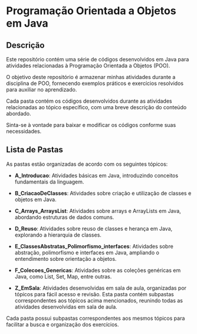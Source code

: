 # Programação Orientada a Objetos em Java

## Descrição

Este repositório contém uma série de códigos desenvolvidos em Java para atividades relacionadas à Programação Orientada a Objetos (POO).

O objetivo deste repositório é armazenar minhas atividades durante a disciplina de POO, fornecendo exemplos práticos e exercícios resolvidos para auxiliar no aprendizado.

Cada pasta contém os códigos desenvolvidos durante as atividades relacionadas ao tópico específico, com uma breve descrição do conteúdo abordado.

Sinta-se à vontade para baixar e modificar os códigos conforme suas necessidades.

## Lista de Pastas

As pastas estão organizadas de acordo com os seguintes tópicos:

- **A_Introducao**: Atividades básicas em Java, introduzindo conceitos fundamentais da linguagem.

- **B_CriacaoDeClasses**: Atividades sobre criação e utilização de classes e objetos em Java.

- **C_Arrays_ArraysList**: Atividades sobre arrays e ArrayLists em Java, abordando estruturas de dados comuns.

- **D_Reuso**: Atividades sobre reuso de classes e herança em Java, explorando a hierarquia de classes.

- **E_ClassesAbstratas_Polimorfismo_interfaces**: Atividades sobre abstração, polimorfismo e interfaces em Java, ampliando o entendimento sobre orientação a objetos.

- **F_Colecoes_Genericas**: Atividades sobre as coleções genéricas em Java, como List, Set, Map, entre outras.

- **Z_EmSala**: Atividades desenvolvidas em sala de aula, organizadas por tópicos para fácil acesso e revisão. Esta pasta contém subpastas correspondentes aos tópicos acima mencionados, reunindo todas as atividades desenvolvidas em sala de aula.

Cada pasta possui subpastas correspondentes aos mesmos tópicos para facilitar a busca e organização dos exercícios.
